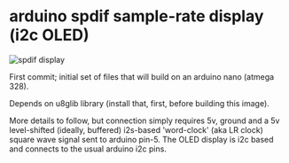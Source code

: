 # arduino spdif sample-rate display (i2c OLED)

![spdif display](https://c1.staticflickr.com/5/4234/35592124081_bfc3b191c6_z.jpg)

First commit; initial set of files that will build on an arduino nano
(atmega 328).

Depends on u8glib library (install that, first, before building this
image).

More details to follow, but connection simply requires 5v, ground and
a 5v level-shifted (ideally, buffered) i2s-based 'word-clock'
(aka LR clock) square wave signal sent to arduino pin-5.  The OLED display
is i2c based and connects to the usual arduino i2c pins.

